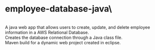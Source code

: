 # employee-database-java\
\
A java web app that allows users to create, update, and delete employee information in a AWS Relational Database.\
Creates the database connection through a Java class file.\
Maven build for a dynamic web project created in eclipse.
